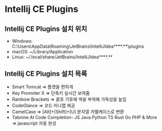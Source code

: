 # Intellij CE Plugins

## Intellij CE Plugins 설치 위치 

* Windows: C:\Users<user>\AppData\Roaming\JetBrains\IntelliJIdea****.**\plugins
* macOS: ~/Library/Application
* Linux: ~/.local/share/JetBrains/IntelliJIdea****.**

## Intellij CE Plugins 설치 목록

* Smart Tomcat => 톰캣을 편하게
* Key Promoter X => 단축키 실시간 보여줌
* Rainbow Brackets => 괄호 기호에 색을 부여해 가독성을 높임
* CodeGlance => 코드 미니맵 제공
* CamelCase => [Alt]+[Shift]+[U] 문자열 카멜케이스로 변환
* Tabnine AI Code Completion- JS Java Python TS Rust Go PHP & More => javascript 자동 완성